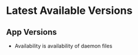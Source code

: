 # Latest Available Versions

## App Versions

<app-list> </app-list>
* Availability is availability of daemon files

<script v-pre>

async function getLatestRelease(repository, fileRegex) {
    const url = `https://api.github.com/repos/${repository}/releases/latest`;
    const latest = await axios.get(url);
    if (latest && latest.data) {
        const data = latest.data;
        let available = `Not file matching ${fileRegex}`;
        for (const asset of data.assets) {
            if (Array.isArray(fileRegex)) {
                let _matched = true;
                for (const reg in fileRegex) {
                    if (!asset || !asset.name.match(reg)) {
                        _matched_ = false;
                        break;
                    } 
                }
                if (_matched) {
                    available = true
                }
            } else {
                if (asset && asset.name.match(fileRegex)) {
                    available = true;
                    break;
                } 
            }
        }
        return { available: available, version: data.tag_name };
    }
}
Vue.component('app-version', {
    props: [ 'title', 'repository', 'available' ],
    data: function () {
        return {
            version: '',
            available: true
        }
    },
    async created() {
        this.version = await getLatestRelease(this.repository);
    },
    template: `
        <div style="grid-column: 1/2">{{title}}</div>
        <div style="grid-column: 2/3">{{ version }}</div>
        <div style="grid-column: 3/4">{{ available == true ? "available" : "failure"  }}</div>
    `
})

Vue.component('app-list', {
    data: function () {
        return {
            apps: [
                { title: "SnowGem", repository: "Snowgem/Snowgem", fileRegex: /ubuntu18\.04/ },
                { title: "Ether1 SN/MN", repository: "Ether1Project/Ether-1-SN-MN-Binaries" },
                { title: "Ether1 GN", repository:"Ether1Project/Ether-1-GN-Binaries" },
                { title: "Gincoin", repository: "GIN-coin/gincoin-core", fileRegex: /binaries.*linux.*64bit/ },
                { title: "Crown", repository: "Crowndev/crown-core", fileRegex: /Crown.*Linux.*64\.zip/ },
                { title: "Ulead", repository: "uleadapp/ulead", fileRegex: /x86_64.*linux/ },
                { title: "Horizen SN", special: true, note: "apt based" },
                { title: "Airwire", repository: "AirWireOfficial/wire-core", fileRegex: [ /x86_64-linux/, /(?!.*qt.*).*/ ] },
                { title: "Xerom", repository: "xero-official/go-xerom", fileRegex: /geth.*linux/ }        
            ],
            style: {
                display: 'grid',
                "grid-template-columns": "1fr 1fr 1fr"    
            }
        }
    },
    async mounted() {
        const reflect = p => p.then(v => ({v, status: "fulfilled" }),
                            e => ({e, status: "rejected" }));
        const appPromises = [];
        for (app of this.apps) {
            if (app.special) 
                appPromises.push(Promise.resolve({available: app.note, version: app.note}));
            else
                appPromises.push(getLatestRelease(app.repository, app.fileRegex));
        }
        const results = await Promise.all(appPromises.map(reflect))
        
        for (let i = 0; i < results.length; i++) {
            const result = results[i]
            const app = this.apps[i]
            if (status === 'rejected') {
                app.version = 'unknown'
                app.available = 'unknown'
                this.$set(this.apps, i, app)
                
            } else {
                
                app.version = result.v.version
                app.available = result.v.available
                this.$set(this.apps, i, app)
            }
        }
    },
    computed: {
        sortedApps() {
            return _.orderBy(this.apps, x => x.title)
        }
    },
    template: `
        <div class="app-grid" :style="style">
            <div style="grid-column: 1/2; text-decoration: underline;">App</div>
            <div style="grid-column: 2/3; text-decoration: underline;">Version</div>
            <div style="grid-column: 3/4; text-decoration: underline;">Availability</div>
            <template v-for="app of sortedApps">
                <div style="grid-column: 1/2">{{ app.title}}</div>
                <div style="grid-column: 2/3">{{ app.version }}</div>
                <div style="grid-column: 3/4">{{ app.available == true ? "available" : app.available }}</div>
            </template>

        </div>`
})
</script>